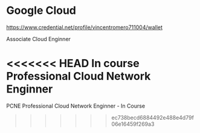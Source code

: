 # Google Cloud
https://www.credential.net/profile/vincentromero711004/wallet

Associate Cloud Enginner

<<<<<<< HEAD
In course
Professional Cloud Network Enginner
=======
PCNE
Professional Cloud Network Enginner - In Course
>>>>>>> ec738becd6884492e488e4d79f06e16459f269a3
